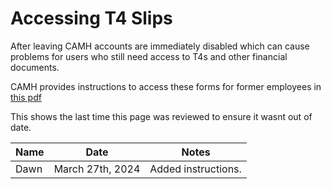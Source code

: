 # Accessing T4 Slips

After leaving CAMH accounts are immediately disabled which can cause problems for users who still need access to T4s and other financial documents.

CAMH provides instructions to access these forms for former employees in [this pdf](https://raw.githubusercontent.com/TIGRLab/documentation/master/docs/offboarding/access_t4.pdf)

<!-- sign-off-sheet:start -->
<!-- sign-off-cadence:1 year -->
This shows the last time this page was reviewed to ensure it wasnt out of date.

| Name | Date | Notes |
|------|------|-------|
| Dawn | March 27th, 2024 | Added instructions. |
<!-- sign-off-sheet:end -->
